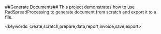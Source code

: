 ##Generate Documents##
This project demonstrates how to use RadSpreadProcessing to generate document from scratch and export it to a file.

<keywords: create,scratch,prepare,data,report,invoice,save,export>